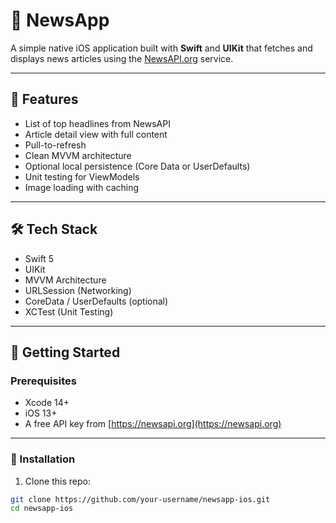 # 📰 NewsApp

A simple native iOS application built with **Swift** and **UIKit** that fetches and displays news articles using the [NewsAPI.org](https://newsapi.org/) service.

---

## 📱 Features

- List of top headlines from NewsAPI
- Article detail view with full content
- Pull-to-refresh
- Clean MVVM architecture
- Optional local persistence (Core Data or UserDefaults)
- Unit testing for ViewModels
- Image loading with caching

---

## 🛠️ Tech Stack

- Swift 5
- UIKit
- MVVM Architecture
- URLSession (Networking)
- CoreData / UserDefaults (optional)
- XCTest (Unit Testing)

---

## 🚀 Getting Started

### Prerequisites

- Xcode 14+
- iOS 13+
- A free API key from [https://newsapi.org](https://newsapi.org)

---

### 🔧 Installation

1. Clone this repo:

```bash
git clone https://github.com/your-username/newsapp-ios.git
cd newsapp-ios